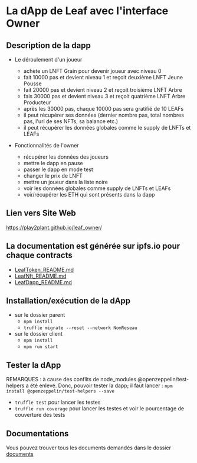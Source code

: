 # La dApp de Leaf avec l'interface Owner

## Description de la dapp
- Le déroulement d'un joueur
  - achète un LNFT Grain pour devenir joueur avec niveau 0
  - fait 10000 pas et devient niveau 1 et reçoit deuxième LNFT Jeune Pousse
  - fait 20000 pas et devient niveau 2 et reçoit troisième LNFT Arbre
  - fais 30000 pas et devient niveau 3 et reçoit quatrième LNFT Arbre Producteur
  - après les 30000 pas, chaque 10000 pas sera gratifié de 10 LEAFs
  - il peut récupérer ses données (dernier nombre pas, total nombres pas, l'url de ses NFTs, sa balance etc.)
  - il peut récupérer les données globales comme le supply de LNFTs et LEAFs
 
- Fonctionnalités de l'owner
  - récupérer les données des joueurs
  - mettre le dapp en pause
  - passer le dapp en mode test
  - changer le prix de LNFT
  - mettre un joueur dans la liste noire
  - voir les données globales comme supply de LNFTs et LEAFs
  - voir/récupérer les ETH qui sont présents dans la dapp

## Lien vers Site Web
https://play2plant.github.io/leaf_owner/

## La documentation est générée sur ipfs.io pour chaque contracts
- [LeafToken_README.md](https://ipfs.io/ipfs/QmQrJhTsEgLgkqSL3nhSLFqceXJczfZzSfTy3NMsWhQdEn)
- [LeafNft_README.md](https://ipfs.io/ipfs/QmdoCigjx7EiGb1wid6BHmaZk9iqwWq3qoR6PxwVEatH3W)
- [LeafDapp_README.md](https://ipfs.io/ipfs/QmfYCzzauCN6iYpsvHAJ74WisGv6HWVZcTqz2WRyqUFYkK)

## Installation/exécution de la dApp
- sur le dossier parent
  - `npm install`
  - `truffle migrate --reset --network NomReseau`
- sur le dossier client
  - `npm install`
  - `npm run start`
  
## Tester la dApp
REMARQUES : à cause des conflits de node_modules @openzeppelin/test-helpers a été enlevé. Donc, pouvoir tester la dapp; il faut lancer :
  `npm install @openzeppelin/test-helpers --save`
  
- `truffle test` pour lancer les testes
- `truffle run coverage` pour lancer les testes et voir le pourcentage de couverture des tests

## Documentations 
Vous pouvez trouver tous les documents demandés dans le dossier [documents](https://github.com/Play2Plant/leaf_owner/tree/main/documents)
